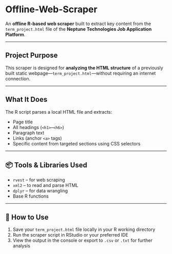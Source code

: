 # Offline-Web-Scraper

An **offline R-based web scraper** built to extract key content from the `term_project.html` file of the **Neptune Technologies Job Application Platform**.

---

## Project Purpose

This scraper is designed for **analyzing the HTML structure** of a previously built static webpage—`term_project.html`—without requiring an internet connection.

---

## What It Does

The R script parses a local HTML file and extracts:

* Page title
* All headings (`<h1>`–`<h6>`)
* Paragraph text
* Links (anchor `<a>` tags)
* Specific content from targeted sections using CSS selectors

---

## 📦 Tools & Libraries Used

* `rvest` – for web scraping
* `xml2` – to read and parse HTML
* `dplyr` – for data wrangling
* Base R functions

---

## 📝 How to Use

1. Save your `term_project.html` file locally in your R working directory
2. Run the scraper script in RStudio or your preferred IDE
3. View the output in the console or export to `.csv` or `.txt` for further analysis
